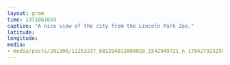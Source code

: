 ```yaml
---
layout: gram
time: 1371061659
caption: "A nice view of the city from the Lincoln Park Zoo."
latitude: 
longitude: 
media:
- media/posts/201306/11253237_681294012000028_1542949721_n_17842732525000351.jpg
---
```

